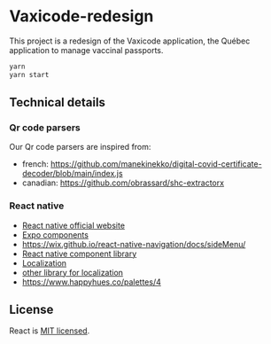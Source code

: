 # Vaxicode-redesign

This project is a redesign of the Vaxicode application, the Québec application to manage vaccinal passports.

```bash
yarn
yarn start

```

## Technical details

### Qr code parsers

Our Qr code parsers are inspired from:

- french: https://github.com/manekinekko/digital-covid-certificate-decoder/blob/main/index.js
- canadian: https://github.com/obrassard/shc-extractorx

### React native

- [React native official website](https://reactnative.dev/docs/components-and-apis)
- [Expo components](https://docs.expo.dev/versions/latest/)
- https://wix.github.io/react-native-navigation/docs/sideMenu/
- [React native component library](https://reactnativeelements.com/docs/icon/)
- [Localization](https://docs.expo.dev/versions/v42.0.0/sdk/localization/)
- [other library for localization](https://necolas.github.io/react-native-web/docs/localization/)
- https://www.happyhues.co/palettes/4

## License 

React is [MIT licensed](./LICENSE).
